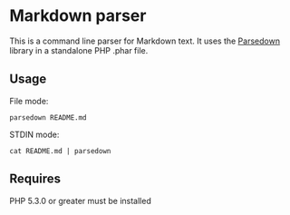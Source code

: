 Markdown parser
===============

This is a command line parser for Markdown text. It uses the [Parsedown](http://parsedown.org/)
library in a standalone PHP .phar file.

Usage
-----

File mode:
```
parsedown README.md
```

STDIN mode:
```
cat README.md | parsedown
```

Requires
--------
PHP 5.3.0 or greater must be installed
